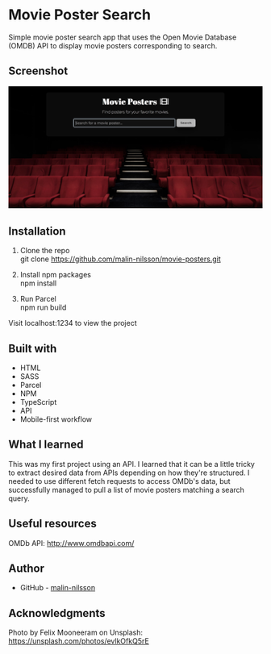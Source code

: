 # Movie Poster Search
Simple movie poster search app that uses the Open Movie Database (OMDB) API to display movie posters corresponding to search. 

## Screenshot

![](src/assets/screenshot.jpg)


## Installation
1. Clone the repo\
git clone https://github.com/malin-nilsson/movie-posters.git

2. Install npm packages\
npm install

3. Run Parcel\
npm run build

Visit localhost:1234 to view the project

## Built with

- HTML
- SASS
- Parcel
- NPM
- TypeScript
- API
- Mobile-first workflow

## What I learned
This was my first project using an API. I learned that it can be a little tricky to extract desired data from APIs depending on how they're structured. I needed to use different fetch requests to access OMDb's data, but successfully managed to pull a list of movie posters matching a search query.

## Useful resources
OMDb API:
http://www.omdbapi.com/

## Author

- GitHub - [malin-nilsson](https://github.com/malin-nilsson)

## Acknowledgments
Photo by Felix Mooneeram on Unsplash:
https://unsplash.com/photos/evlkOfkQ5rE
  


